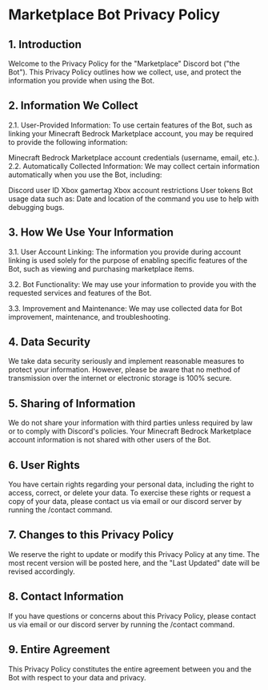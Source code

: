 # Marketplace Bot Privacy Policy

## 1. Introduction

Welcome to the Privacy Policy for the "Marketplace" Discord bot ("the Bot"). This Privacy Policy outlines how we collect, use, and protect the information you provide when using the Bot.

## 2. Information We Collect

2.1. User-Provided Information: To use certain features of the Bot, such as linking your Minecraft Bedrock Marketplace account, you may be required to provide the following information:

Minecraft Bedrock Marketplace account credentials (username, email, etc.).
2.2. Automatically Collected Information: We may collect certain information automatically when you use the Bot, including:

Discord user ID
Xbox gamertag
Xbox account restrictions
User tokens
Bot usage data such as:
Date and location of the command you use to help with debugging bugs.

## 3. How We Use Your Information

3.1. User Account Linking: The information you provide during account linking is used solely for the purpose of enabling specific features of the Bot, such as viewing and purchasing marketplace items.

3.2. Bot Functionality: We may use your information to provide you with the requested services and features of the Bot.

3.3. Improvement and Maintenance: We may use collected data for Bot improvement, maintenance, and troubleshooting.

## 4. Data Security

We take data security seriously and implement reasonable measures to protect your information. However, please be aware that no method of transmission over the internet or electronic storage is 100% secure.

## 5. Sharing of Information

We do not share your information with third parties unless required by law or to comply with Discord's policies. Your Minecraft Bedrock Marketplace account information is not shared with other users of the Bot.

## 6. User Rights

You have certain rights regarding your personal data, including the right to access, correct, or delete your data. To exercise these rights or request a copy of your data, please contact us via email or our discord server by running the /contact command.

## 7. Changes to this Privacy Policy

We reserve the right to update or modify this Privacy Policy at any time. The most recent version will be posted here, and the "Last Updated" date will be revised accordingly.

## 8. Contact Information

If you have questions or concerns about this Privacy Policy, please contact us via email or our discord server by running the /contact command.

## 9. Entire Agreement

This Privacy Policy constitutes the entire agreement between you and the Bot with respect to your data and privacy.
